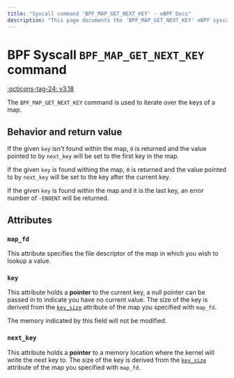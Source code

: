 ```yaml
---
title: "Syscall command 'BPF_MAP_GET_NEXT_KEY' - eBPF Docs"
description: "This page documents the 'BPF_MAP_GET_NEXT_KEY' eBPF syscall command, including its defintion, usage, program types that can use it, and examples."
---
```

# BPF Syscall `BPF_MAP_GET_NEXT_KEY` command

<!-- [FEATURE_TAG](BPF_MAP_GET_NEXT_KEY) -->
[:octicons-tag-24: v3.18](https://github.com/torvalds/linux/commit/db20fd2b01087bdfbe30bce314a198eefedcc42e)
<!-- [/FEATURE_TAG] -->


The `BPF_MAP_GET_NEXT_KEY` command is used to iterate over the keys of a map.

## Behavior and return value

If the given `key` isn't found within the map, `0` is returned and the value pointed to by `next_key` will be set to the first key in the map. 

If the given `key` is found withing the map, `0` is returned and the value pointed to by `next_key` will be set to the key after the current key.

If the given `key` is found within the map and it is the last key, an error number of `-ENOENT` will be returned.

## Attributes

### `map_fd`

This attribute specifies the file descriptor of the map in which you wish to lookup a value.

### `key`

This attribute holds a **pointer** to the current key, a null pointer can be passed in to indicate you have no current value. The size of the key is derived from the [`key_size`](BPF_MAP_CREATE.md#key_size) attribute of the map you specified with `map_fd`.

The memory indicated by this field will not be modified.

### `next_key`

This attribute holds a **pointer** to a memory location where the kernel will write the next key to. The size of the key is derived from the [`key_size`](BPF_MAP_CREATE.md#key_size) attribute of the map you specified with `map_fd`.


